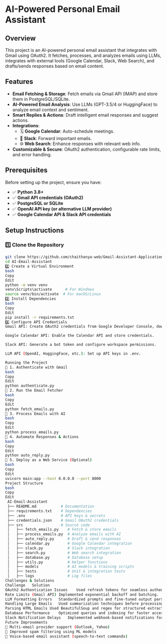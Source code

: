 # AI-Powered Personal Email Assistant  

## Overview  
This project is an AI-powered personal email assistant that integrates with Gmail using OAuth2. It fetches, processes, and analyzes emails using LLMs, integrates with external tools (Google Calendar, Slack, Web Search), and drafts/sends responses based on email content.  

## Features  
- **Email Fetching & Storage**: Fetch emails via Gmail API (IMAP) and store them in PostgreSQL/SQLite.  
- **AI-Powered Email Analysis**: Use LLMs (GPT-3.5/4 or HuggingFace) to analyze email context and sentiment.  
- **Smart Replies & Actions**: Draft intelligent email responses and suggest actions.  
- **Integrations**:  
  - 🗓️ **Google Calendar**: Auto-schedule meetings.  
  - 💬 **Slack**: Forward important emails.  
  - 🌐 **Web Search**: Enhance responses with relevant web info.  
- **Customizable & Secure**: OAuth2 authentication, configurable rate limits, and error handling.  

## Prerequisites  
Before setting up the project, ensure you have:  
- ✅ **Python 3.8+**  
- ✅ **Gmail API credentials (OAuth2)**  
- ✅ **PostgreSQL or SQLite**  
- ✅ **OpenAI API key (or alternative LLM provider)**  
- ✅ **Google Calendar API & Slack API credentials**  

## Setup Instructions  

### 1️⃣ Clone the Repository  
```bash
git clone https://github.com/chaithanya-web/Gmail-Assistant-Application
cd AI-Email-Assistant  
2️⃣ Create a Virtual Environment
bash
Copy
Edit
python -m venv venv  
venv\Scripts\activate      # For Windows  
source venv/bin/activate  # For macOS/Linux
3️⃣ Install Dependencies
bash
Copy
Edit
pip install -r requirements.txt  
4️⃣ Configure API Credentials
Gmail API: Create OAuth2 credentials from Google Developer Console, download credentials.json, and place it in the project root.

Google Calendar API: Enable the Calendar API and store credentials.

Slack API: Generate a bot token and configure workspace permissions.

LLM API (OpenAI, HuggingFace, etc.): Set up API keys in .env.

Running the Project
🔹 1. Authenticate with Gmail
bash
Copy
Edit
python authenticate.py  
🔹 2. Run the Email Fetcher
bash
Copy
Edit
python fetch_emails.py  
🔹 3. Process Emails with AI
bash
Copy
Edit
python process_emails.py  
🔹 4. Automate Responses & Actions
bash
Copy
Edit
python auto_reply.py  
🔹 5. Deploy as a Web Service (Optional)
bash
Copy
Edit
uvicorn main:app --host 0.0.0.0 --port 8000  
Project Structure
bash
Copy
Edit
 AI-Email-Assistant  
 ├── README.md           # Documentation  
 ├── requirements.txt    # Dependencies  
 ├── .env                # API keys & secrets  
 ├── credentials.json    # Gmail OAuth2 credentials  
 ├── src                 # Source code  
 │   ├── fetch_emails.py    # Fetch & store emails  
 │   ├── process_emails.py  # Analyze emails with AI  
 │   ├── auto_reply.py      # Draft & send responses  
 │   ├── calendar.py        # Google Calendar integration  
 │   ├── slack.py           # Slack integration  
 │   ├── search.py          # Web search integration  
 │   ├── database.py        # Database setup  
 │   ├── utils.py           # Helper functions  
 │   ├── models             # AI models & training scripts  
 │   ├── tests              # Unit & integration tests  
 │   ├── logs               # Log files  
Challenges & Solutions
Challenge	Solution
OAuth2 Authentication Issues	Used refresh tokens for seamless authentication.
Rate Limits (Gmail API)	Implemented exponential backoff and batching.
LLM Formatting Errors	Standardized prompts and fine-tuned output parsing.
Handling Large Emails	Used summarization techniques before processing.
Parsing HTML Emails	Used BeautifulSoup and regex for structured extraction.
Database Performance	Optimized queries and indexing for faster access.
Slack Notification Delays	Implemented webhook-based notifications for real-time updates.
Future Improvements
🚀 Multi-email provider support (Outlook, Yahoo)
🚀 Improved spam filtering using ML models
🚀 Voice-based email assistant (speech-to-text commands)
